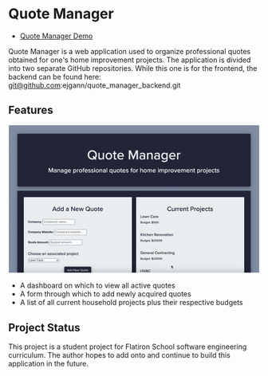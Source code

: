 # Quote Manager

* [Quote Manager Demo](https://vimeo.com/497047241)

Quote Manager is a web application used to organize professional quotes obtained for one's home improvement projects. The application is divided into two separate GitHub repositories. While this one is for the frontend, the backend can be found here:  git@github.com:ejgann/quote_manager_backend.git

## Features
![gif title](src/quote_manager.gif)

- A dashboard on which to view all active quotes
- A form through which to add newly acquired quotes
- A list of all current household projects plus their respective budgets

## Project Status

This project is a student project for Flatiron School software engineering curriculum. The author hopes to add onto and continue to build this application in the future.
